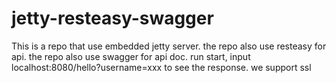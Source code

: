 # jetty-resteasy-swagger
This is a repo that use embedded jetty server.
the repo also use resteasy for api.
the repo also use swagger for api doc.
run start, input localhost:8080/hello?username=xxx to see the response.
we support ssl
